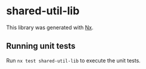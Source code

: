# shared-util-lib

This library was generated with [Nx](https://nx.dev).

## Running unit tests

Run `nx test shared-util-lib` to execute the unit tests.
